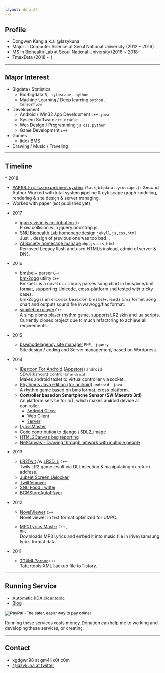 ```yaml
---
layout: default
---
```



## Profile
* Dongwon Kang a.k.a. @lazykuna
* Major in Computer Science at Seoul National University (2012 ~ 2016)
* MS in [Biohealth Lab](http://biohealth.snu.ac.kr/members/dongwon_kang.html) at Seoul National University (2016 ~ 2018)
* TmaxData (2018 ~ )

---

## Major Interest
* Bigdata / Statistics
  - Bio-bigdata <code>R, cytoscape, python</code>
  - Machine Learning / Deep learning <code>python, tensorflow</code>
* Development
  - Android / Win32 App Development <code>c++,java</code>
  - System Software <code>c++,oracle</code>
  - Web Design / Programming <code>js,css,python</code>
  - Game Development <code>c++</code>
* Games
  - [iidx](http://iidx.me/kuna) / [BMS](http://stairway.sakura.ne.jp/bms/LunaticRave2/?contents=player&page=31478)
* Drawing / Music / Traveling

---

## Timeline

<div class="md-blueprint" markdown="1">
* <time>2018</time>

  - [PAPER: In silico experiment system](https://www.sciencedirect.com/science/article/pii/S104620231830001X) <code>flask,bigdata,cytoscape.js</code>
    Second Author. Worked with total system pipeline & cytoscape graph modeling, rendering & site design & server managing.
  - Worked with paper (not published yet)

* <time>2017</time>

  - [jquery.venn.js contribution](https://github.com/sidoh/venn/pull/1) <code>js</code>  
    Fixed collision with jquery.bootstrap.js
  - [SNU Biohealth Lab homepage design](https://biohealth.snu.ac.kr) <code>jekyll,js,css,html</code>  
    Just... design of previous one was too bad ...
  - [AI Society homepage manage](https://aisociety.kr) <code>php,js,css,html</code>  
    Removed Legacy flash and used HTML5 instead, admin of server & DNS.

* <time>2016</time>

  - [bmsbel+](https://github.com/kuna/bmsbelplus) parser <code>C++</code>  
    [bmx2ogg](https://github.com/kuna/bmx2ogg) utility <code>C++</code>  
    Bmsbel+ is a novel c++ library parses song chart in bms/bme/bml format, supporting Unicode, cross-platform and tested with tricky cases.  
    bmx2ogg is an encoder based on bmsbel+, reads bms format song chart and outputs sound file in wav/ogg/flac format.
  - [simplebmxplayer](https://github.com/kuna/simplebmxplayer) <code>C++</code>  
    A simple bms player rhythm game, supports LR2 skin and lua scripts. Currently closed project due to much refactoring to achieve all requirements.

* <time>2015</time>

  - [bswmodelagency site manager](http://www.bswmodelagency.com/) <code>PHP, jquery</code>  
    Site design / coding and Server management, based on Wordpress.

* <time>2014</time>

  - [iBeatcon For Android](https://github.com/kuna/iBeatConAndroid) ([Appstore](https://t.co/CyEK0kf5ff)) <code>android</code>  
    [SDVX(kshoot) controller](https://github.com/kuna/KShootController) <code>android</code>  
    Makes android tablet to virtual controller via socket.
  - [Rhythmus Java edition (for android)](https://github.com/kuna/Rhythmus_java) <code>android, java</code>  
    A rhythm game based on bms format, cross-platform.
  - **Controller based on Smartphone Sensor (SW Maestro 3rd)**  
    An platform service for IoT, which makes android device as controller.
    - [Android Client](https://github.com/kuna/game_controller_client)
    - [Web Client](https://github.com/kuna/controller_client_web)
    - [Server](https://github.com/kuna/controller_server)
  - [LyricsMaster](https://github.com/kuna/LyricsMaster)  
  - Code contribution to [django](https://github.com/django/django/pull/5903) / SDL2_image  
  - [HTML2Canvas bug reporting](https://github.com/niklasvh/html2canvas/issues/581)
  - [NetCanvas - Drawing through network with multiple people](https://github.com/kuna/netcanvas_croquis)

* <time>2013</time>

  - [LR2Twit](https://github.com/kuna/LR2Twit) /w [LR2DLL](https://github.com/kuna/game_controller_client) <code>C++</code>  
    Twits LR2 game result via DLL injection & manipulating dx return address.
  - [Jubeat Screen Unlocker](https://github.com/kuna/LR2Twit)
  - [TwitRemover](https://github.com/kuna/TweetRemover)
  - [SNU Food Twitter](https://github.com/kuna/SNUFood_Twitter)
  - [BGMStoreAutoPlayer](https://github.com/kuna/BGMStoreAutoPlayer)

* <time>2012</time>

  - [NovelViewer](https://github.com/kuna/NovelViewer) <code>C++</code>  
    Novel viewer in text format optimized for UMPC.

  - [MP3 Lyrics Master](http://kuna.wo.tc/1245) <code>C++, MFC</code>  
    Downloads MP3 Lyrics and embed it into music file in iriver/samsung lyrics format data.

* <time>2011</time>

  - [TTXMLParser](http://kuna.wo.tc/1092) <code>C++</code>  
    Tattertools XML backup file to Tistory.

</div>

---

## Running Service
* [Automatic IIDX clear table](http://iidx.insane.pe.kr)
* [Blog](http://blog.insane.pe.kr)

<form action="https://www.paypal.com/cgi-bin/webscr" method="post" target="_top">
<input type="hidden" name="cmd" value="_s-xclick">
<input type="hidden" name="hosted_button_id" value="JJYXVGF6FJ2DC">
<input type="image" src="https://www.paypalobjects.com/en_US/i/btn/btn_donateCC_LG.gif" border="0" name="submit" alt="PayPal - The safer, easier way to pay online!">
<img alt="" border="0" src="https://www.paypalobjects.com/ko_KR/i/scr/pixel.gif" width="1" height="1">
</form>

Running these services costs money. Donation can help me to working and developing these services, or creating.

---

## Contact
* kgdgwn98 at gm4il d0t c0m
* [@lazykuna at twitter](http://twitter.com/lazykuna)

